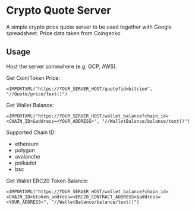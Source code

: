 Crypto Quote Server
===================

A simple crypto price quote server to be used together with Google spreadsheet.
Price data taken from Coingecko.

Usage
-----

Host the server somewhere (e.g. GCP, AWS).

Get Coin/Token Price:
```
=IMPORTXML("https://YOUR_SERVER_HOST/quote?id=bitcion", "//Quote/price/text()")
```

Get Wallet Balance:
```
=IMPORTXML("https://YOUR_SERVER_HOST/wallet_balance?chain_id=<CHAIN_ID>&address=<YOUR_ADDRESS>", "//WalletBalance/balance/text()")
```

Supported Chain ID:
* ethereum
* polygon
* avalanche
* polkadot
* bsc

Get Wallet ERC20 Token Balance:
```
=IMPORTXML("https://YOUR_SERVER_HOST/wallet_balance?chain_id=<CHAIN_ID>&token_address=<ERC20_CONTRACT_ADDRESS>&address=<YOUR_ADDRESS>", "//WalletBalance/balance/text()")
```
